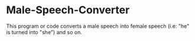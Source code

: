 # Male-Speech-Converter
This program or code converts a male speech into female speech (i.e: "he" is turned into "she") and so on.
